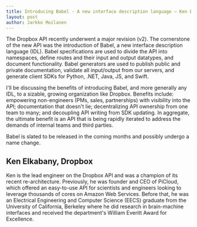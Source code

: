 ```yaml
---
title: Introducing Babel - A new interface description language – Ken Elkabany
layout: post
author: Jarkko Moilanen
---
```


The Dropbox API recently underwent a major revision (v2). The cornerstone of the new API was the introduction of Babel, a new interface description language (IDL).
Babel specifications are used to divide the API into namespaces, define routes and their input and output datatypes, and document functionality. Babel generators are used to publish public and private documentation, validate all input/output from our servers, and generate client SDKs for Python, .NET, Java, JS, and Swift.

I'll be discussing the benefits of introducing Babel, and more generally any IDL, to a sizable, growing organization like Dropbox. Benefits include: empowering non-engineers (PMs, sales, partnerships) with visibility into the API; documentation that doesn't lie; decentralizing API ownership from one team to many; and decoupling API writing from SDK updating. In aggregate, the ultimate benefit is an API that is being rapidly iterated to address the demands of internal teams and third parties. 

Babel is slated to be released in the coming months and possibly undergo a name change.

## Ken Elkabany, Dropbox

Ken is the lead engineer on the Dropbox API and was a champion of its recent re-architecture. Previously, he was founder and CEO of PiCloud, which offered an easy-to-use API for scientists and engineers looking to leverage thousands of cores on Amazon Web Services. Before that, he was an Electrical Engineering and Computer Science (EECS) graduate from the University of California, Berkeley where he did research in brain-machine interfaces and received the department's William Everitt Award for Excellence.
